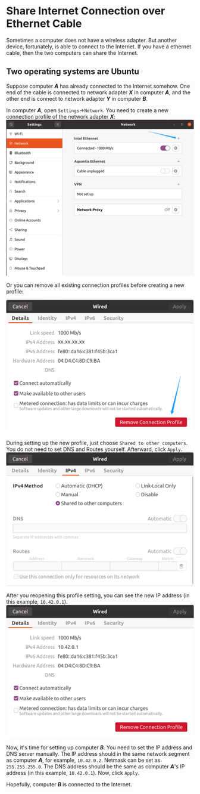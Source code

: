 # Share Internet Connection over Ethernet Cable

Sometimes a computer does not have a wireless adapter. But another device, fortunately, is able to connect to the Internet. If you have a  ethernet cable, then the two computers can share the Internet.

## Two operating systems are Ubuntu

Suppose computer ***A*** has already connected to the Internet somehow. One end of the cable is connected to network adapter ***X*** in computer ***A***, and the other end is connect to network adapter ***Y*** in computer ***B***.

In computer ***A***, open `Settings`$\rightarrow$`Network`. You need to create a new connection profile of the network adapter ***X***: <img src="../assets/Share Internet Connection/new_profile.png" alt="width=0.8"  />

Or you can remove all existing connection profiles before creating a new profile:

<img src="../assets/Share Internet Connection/xip.png" alt="width=80%"  />

During setting up the new profile, just choose `Shared to other computers`. You do not need to set DNS and Routes yourself. Afterward, click `Apply`.<img src="../assets/Share Internet Connection/Screenshot from 2022-12-10 11-24-05.png" alt="width=0.8"  />

After you reopening this profile setting, you can see the new IP address (in this example, `10.42.0.1`).<img src="../assets/Share Internet Connection/Screenshot from 2022-12-10 11-23-39.png" alt="width=0.8"  />

Now, it's time for setting up computer ***B***. You need to set the IP address and DNS server manually. The IP address should in the same network segment as computer ***A***, for example, `10.42.0.2`. Netmask can be set as `255.255.255.0`. The DNS address should be the same as computer ***A***'s IP address (in this example, `10.42.0.1`). Now, click `Apply`.

Hopefully, computer ***B*** is connected to the Internet.